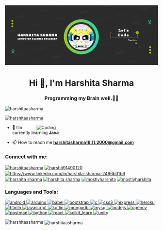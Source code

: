 [![image](Capture.PNG)](https://harshitaasharma.github.io)
<h1 align="center">Hi 👋, I'm Harshita Sharma</h1>
<h3 align="center">Programming my Brain well.👩‍💻</h3>

<p align="left"> <img src="https://komarev.com/ghpvc/?username=harshitaasharma&label=Profile%20views&color=0e75b6&style=flat" alt="harshitaasharma" /> </p>

<p align="left"> <a href="https://github.com/ryo-ma/github-profile-trophy"><img src="https://github-profile-trophy.vercel.app/?username=harshitaasharma" alt="harshitaasharma" /></a> </p>
<img align="right" alt="Coding" width="400" src="https://media.giphy.com/media/L1R1tvI9svkIWwpVYr/giphy.gif">

- 🌱 I’m currently learning **Java**

- 📫 How to reach me **harshitasharma18.11.2000@gmail.com**

<h3 align="left">Connect with me:</h3>
<p align="left">
<a href="https://codepen.io/harshitaasharma" target="blank"><img align="center" src="https://cdn.jsdelivr.net/npm/simple-icons@3.0.1/icons/codepen.svg" alt="harshitaasharma" height="30" width="40" /></a>
<a href="https://twitter.com/harshit91490120" target="blank"><img align="center" src="https://cdn.jsdelivr.net/npm/simple-icons@3.0.1/icons/twitter.svg" alt="harshit91490120" height="30" width="40" /></a>
<a href="https://linkedin.com/in/https://www.linkedin.com/in/harshita-sharma-2496b01b6" target="blank"><img align="center" src="https://cdn.jsdelivr.net/npm/simple-icons@3.0.1/icons/linkedin.svg" alt="https://www.linkedin.com/in/harshita-sharma-2496b01b6" height="30" width="40" /></a>
<a href="https://codesandbox.com/harshita sharma" target="blank"><img align="center" src="https://cdn.jsdelivr.net/npm/simple-icons@3.0.1/icons/codesandbox.svg" alt="harshita sharma" height="30" width="40" /></a>
<a href="https://www.facebook.com/harshita.sharma.980967/" target="blank"><img align="center" src="https://cdn.jsdelivr.net/npm/simple-icons@3.0.1/icons/facebook.svg" alt="harshita sharma" height="30" width="40" /></a>
<a href="https://instagram.com/mostlyharshita" target="blank"><img align="center" src="https://cdn.jsdelivr.net/npm/simple-icons@3.0.1/icons/instagram.svg" alt="mostlyharshita" height="30" width="40" /></a>
<a href="https://www.codechef.com/users/mostlyharshita" target="blank"><img align="center" src="https://cdn.jsdelivr.net/npm/simple-icons@3.1.0/icons/codechef.svg" alt="mostlyharshita" height="30" width="40" /></a>
</p>

<h3 align="left">Languages and Tools:</h3>
<p align="left"> <a href="https://developer.android.com" target="_blank"> <img src="https://devicons.github.io/devicon/devicon.git/icons/android/android-original-wordmark.svg" alt="android" width="40" height="40"/> </a> <a href="https://www.arduino.cc/" target="_blank"> <img src="https://cdn.worldvectorlogo.com/logos/arduino-1.svg" alt="arduino" width="40" height="40"/> </a> <a href="https://babeljs.io/" target="_blank"> <img src="https://www.vectorlogo.zone/logos/babeljs/babeljs-icon.svg" alt="babel" width="40" height="40"/> </a> <a href="https://getbootstrap.com" target="_blank"> <img src="https://devicons.github.io/devicon/devicon.git/icons/bootstrap/bootstrap-plain.svg" alt="bootstrap" width="40" height="40"/> </a> <a href="https://www.cprogramming.com/" target="_blank"> <img src="https://devicons.github.io/devicon/devicon.git/icons/c/c-original.svg" alt="c" width="40" height="40"/> </a> <a href="https://www.w3schools.com/css/" target="_blank"> <img src="https://devicons.github.io/devicon/devicon.git/icons/css3/css3-original-wordmark.svg" alt="css3" width="40" height="40"/> </a> <a href="https://expressjs.com" target="_blank"> <img src="https://devicons.github.io/devicon/devicon.git/icons/express/express-original-wordmark.svg" alt="express" width="40" height="40"/> </a> <a href="https://heroku.com" target="_blank"> <img src="https://www.vectorlogo.zone/logos/heroku/heroku-icon.svg" alt="heroku" width="40" height="40"/> </a> <a href="https://www.w3.org/html/" target="_blank"> <img src="https://devicons.github.io/devicon/devicon.git/icons/html5/html5-original-wordmark.svg" alt="html5" width="40" height="40"/> </a> <a href="https://developer.mozilla.org/en-US/docs/Web/JavaScript" target="_blank"> <img src="https://devicons.github.io/devicon/devicon.git/icons/javascript/javascript-original.svg" alt="javascript" width="40" height="40"/> </a> <a href="https://kotlinlang.org" target="_blank"> <img src="https://www.vectorlogo.zone/logos/kotlinlang/kotlinlang-icon.svg" alt="kotlin" width="40" height="40"/> </a> <a href="https://www.mongodb.com/" target="_blank"> <img src="https://devicons.github.io/devicon/devicon.git/icons/mongodb/mongodb-original-wordmark.svg" alt="mongodb" width="40" height="40"/> </a> <a href="https://www.mysql.com/" target="_blank"> <img src="https://devicons.github.io/devicon/devicon.git/icons/mysql/mysql-original-wordmark.svg" alt="mysql" width="40" height="40"/> </a> <a href="https://nodejs.org" target="_blank"> <img src="https://devicons.github.io/devicon/devicon.git/icons/nodejs/nodejs-original-wordmark.svg" alt="nodejs" width="40" height="40"/> </a> <a href="https://opencv.org/" target="_blank"> <img src="https://www.vectorlogo.zone/logos/opencv/opencv-icon.svg" alt="opencv" width="40" height="40"/> </a> <a href="https://postman.com" target="_blank"> <img src="https://www.vectorlogo.zone/logos/getpostman/getpostman-icon.svg" alt="postman" width="40" height="40"/> </a> <a href="https://www.python.org" target="_blank"> <img src="https://devicons.github.io/devicon/devicon.git/icons/python/python-original.svg" alt="python" width="40" height="40"/> </a> <a href="https://reactjs.org/" target="_blank"> <img src="https://devicons.github.io/devicon/devicon.git/icons/react/react-original-wordmark.svg" alt="react" width="40" height="40"/> </a> <a href="https://scikit-learn.org/" target="_blank"> <img src="https://upload.wikimedia.org/wikipedia/commons/0/05/Scikit_learn_logo_small.svg" alt="scikit_learn" width="40" height="40"/> </a> <a href="https://unity.com/" target="_blank"> <img src="https://www.vectorlogo.zone/logos/unity3d/unity3d-icon.svg" alt="unity" width="40" height="40"/> </a> </p>

<p><img align="left" src="https://github-readme-stats.vercel.app/api/top-langs?username=harshitaasharma&show_icons=true&locale=en&layout=compact" alt="harshitaasharma" /></p>

<p>&nbsp;<img align="center" src="https://github-readme-stats.vercel.app/api?username=harshitaasharma&show_icons=true&locale=en" alt="harshitaasharma" /></p>

